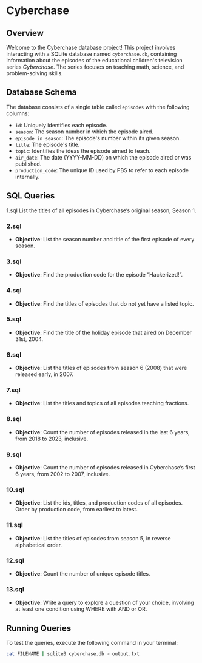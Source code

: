 # Cyberchase

## Overview

Welcome to the Cyberchase database project! This project involves interacting with a SQLite database named `cyberchase.db`, containing information about the episodes of the educational children's television series *Cyberchase*. The series focuses on teaching math, science, and problem-solving skills.

## Database Schema

The database consists of a single table called `episodes` with the following columns:

- `id`: Uniquely identifies each episode.
- `season`: The season number in which the episode aired.
- `episode_in_season`: The episode's number within its given season.
- `title`: The episode's title.
- `topic`: Identifies the ideas the episode aimed to teach.
- `air_date`: The date (YYYY-MM-DD) on which the episode aired or was published.
- `production_code`: The unique ID used by PBS to refer to each episode internally.

## SQL Queries

1.sql List the titles of all episodes in Cyberchase’s original season, Season 1.

### 2.sql
- **Objective**: List the season number and title of the first episode of every season.

### 3.sql
- **Objective**: Find the production code for the episode “Hackerized!”.

### 4.sql
- **Objective**: Find the titles of episodes that do not yet have a listed topic.

### 5.sql
- **Objective**: Find the title of the holiday episode that aired on December 31st, 2004.

### 6.sql
- **Objective**: List the titles of episodes from season 6 (2008) that were released early, in 2007.

### 7.sql
- **Objective**: List the titles and topics of all episodes teaching fractions.

### 8.sql
- **Objective**: Count the number of episodes released in the last 6 years, from 2018 to 2023, inclusive.

### 9.sql
- **Objective**: Count the number of episodes released in Cyberchase’s first 6 years, from 2002 to 2007, inclusive.

### 10.sql
- **Objective**: List the ids, titles, and production codes of all episodes. Order by production code, from earliest to latest.

### 11.sql
- **Objective**: List the titles of episodes from season 5, in reverse alphabetical order.

### 12.sql
- **Objective**: Count the number of unique episode titles.

### 13.sql
- **Objective**: Write a query to explore a question of your choice, involving at least one condition using WHERE with AND or OR.

## Running Queries

To test the queries, execute the following command in your terminal:

```bash
cat FILENAME | sqlite3 cyberchase.db > output.txt

